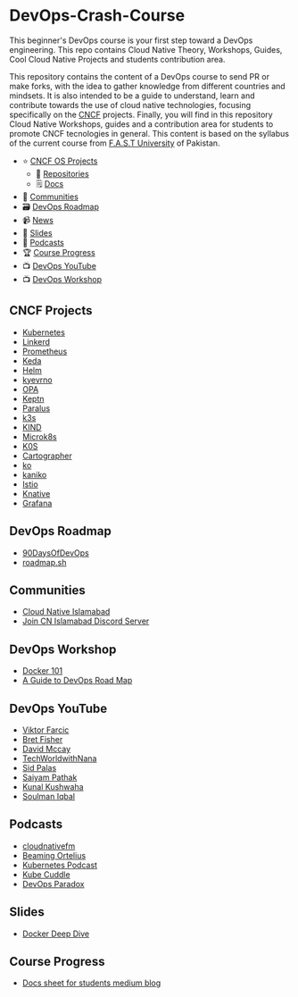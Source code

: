 # DevOps-Crash-Course
This beginner's DevOps course is your first step toward a DevOps engineering. This repo contains Cloud Native Theory, Workshops, Guides, Cool Cloud Native Projects and students contribution area.

This repository contains the content of a DevOps course to send PR or make forks, with the idea to gather knowledge from different countries and mindsets. It is also intended to be a guide to understand, learn and contribute towards the use of cloud native technologies, focusing specifically on the [CNCF](https://landscape.cncf.io/) projects. Finally, you will find in this repository Cloud Native Workshops, guides and a contribution area for students to promote CNCF tecnologies in general. This content is based on the syllabus of the current course from [F.A.S.T University](https://www.nu.edu.pk/) of Pakistan.



- ⭐️ [CNCF OS Projects](#cncf-projects)
    - 📂 [Repositories](#repositories)
    - 🗒️ [Docs](#docs)
- 🐾 [Communities](#communities)
- 🗃️ [DevOps Roadmap](#devops-roadmap)
- 📹 [News](#news)
- 📑 [Slides](#slides)
- 🎤 [Podcasts](#podcasts)
- 🏆 [Course Progress](#course-progress)
- 📺 [DevOps YouTube](#devops-youtube)
- 📺 [DevOps Workshop](#devops-workshop)

## CNCF Projects
- [Kubernetes](https://github.com/kubernetes/kubernetes)
- [Linkerd](https://github.com/linkerd/linkerd2)
- [Prometheus](https://github.com/prometheus/prometheus)
- [Keda](https://github.com/kedacore/keda)
- [Helm](https://github.com/helm/helm)
- [kyevrno](https://github.com/kyverno/kyverno)
- [OPA](https://github.com/open-policy-agent/opa)
- [Keptn](https://github.com/keptn/keptn)
- [Paralus](https://github.com/paralus/paralus)
- [k3s](https://github.com/k3s-io/k3s)
- [KIND](https://github.com/kubernetes-sigs/kind)
- [Microk8s](https://github.com/canonical/microk8s)
- [K0S](https://github.com/k0sproject/k0s)
- [Cartographer](https://github.com/vmware-tanzu/cartographer)
- [ko](https://github.com/google/ko)
- [kaniko](https://github.com/GoogleContainerTools/kaniko)
- [Istio](https://github.com/istio/istio)
- [Knative](https://github.com/knative/docs)
- [Grafana](https://github.com/grafana/grafana)

## DevOps Roadmap
- [90DaysOfDevOps](https://github.com/MichaelCade/90DaysOfDevOps)
- [roadmap.sh](https://roadmap.sh/devops)

## Communities
- [Cloud Native Islamabad](https://community.cncf.io/islamabad/)
- [Join CN Islamabad Discord Server](https://discord.gg/FrBKHFN8h9)

## DevOps Workshop
- [Docker 101](https://www.youtube.com/watch?v=0mxhS7H6bxM&t=1s)
- [A Guide to DevOps Road Map](https://www.youtube.com/watch?v=HUcBO4ssuWs&t=4s)

## DevOps YouTube
- [Viktor Farcic](https://www.youtube.com/c/DevOpsToolkit)
- [Bret Fisher](https://www.youtube.com/c/BretFisherDockerandDevOps)
- [David Mccay](https://www.youtube.com/c/Rawkode)
- [TechWorldwithNana](https://www.youtube.com/c/TechWorldwithNana)
- [Sid Palas](https://www.youtube.com/c/DevOpsDirective)
- [Saiyam Pathak](https://www.youtube.com/c/saiyam911)
- [Kunal Kushwaha](https://www.youtube.com/c/KunalKushwaha)
- [Soulman Iqbal](https://www.youtube.com/c/SoulmanIqbal)

## Podcasts 
- [cloudnativefm](https://www.youtube.com/channel/UC7B9fl8jQ8TEdOCypF4g3Wg)
- [Beaming Ortelius](https://beaminortelius.buzzsprout.com/)
- [Kubernetes Podcast](https://kubernetespodcast.com/)
- [Kube Cuddle](https://share.transistor.fm/s/f0891ceb)
- [DevOps Paradox](https://www.devopsparadox.com/)

## Slides
- [Docker Deep Dive](https://www.slideshare.net/MehwishHayat3/docker-deep-dive-understanding-docker-engine-docker-for-devops?qid=0d2f5734-7fce-4f5c-8c0d-c555d6e53608&v=&b=&from_search=1)

## Course Progress 
- [Docs sheet for students medium blog](https://docs.google.com/document/d/1VxbcZ8q_QlXpQOEhbd9PSGzfGACPJ-G9CFy75aKzxkI/edit)
